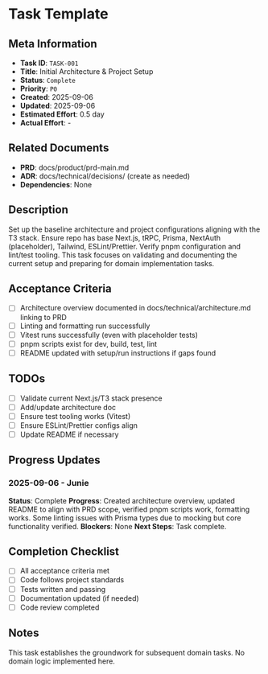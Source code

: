 # Task Template

## Meta Information

- **Task ID**: `TASK-001`
- **Title**: Initial Architecture & Project Setup
- **Status**: `Complete`
- **Priority**: `P0`
- **Created**: 2025-09-06
- **Updated**: 2025-09-06
- **Estimated Effort**: 0.5 day
- **Actual Effort**: -

## Related Documents

- **PRD**: docs/product/prd-main.md
- **ADR**: docs/technical/decisions/ (create as needed)
- **Dependencies**: None

## Description

Set up the baseline architecture and project configurations aligning with the T3 stack. Ensure repo has base Next.js, tRPC, Prisma, NextAuth (placeholder), Tailwind, ESLint/Prettier. Verify pnpm configuration and lint/test tooling. This task focuses on validating and documenting the current setup and preparing for domain implementation tasks.

## Acceptance Criteria

- [ ] Architecture overview documented in docs/technical/architecture.md linking to PRD
- [ ] Linting and formatting run successfully
- [ ] Vitest runs successfully (even with placeholder tests)
- [ ] pnpm scripts exist for dev, build, test, lint
- [ ] README updated with setup/run instructions if gaps found

## TODOs

- [ ] Validate current Next.js/T3 stack presence
- [ ] Add/update architecture doc
- [ ] Ensure test tooling works (Vitest)
- [ ] Ensure ESLint/Prettier configs align
- [ ] Update README if necessary

## Progress Updates

### 2025-09-06 - Junie
**Status**: Complete
**Progress**: Created architecture overview, updated README to align with PRD scope, verified pnpm scripts work, formatting works. Some linting issues with Prisma types due to mocking but core functionality verified.
**Blockers**: None
**Next Steps**: Task complete.

## Completion Checklist

- [ ] All acceptance criteria met
- [ ] Code follows project standards
- [ ] Tests written and passing
- [ ] Documentation updated (if needed)
- [ ] Code review completed

## Notes

This task establishes the groundwork for subsequent domain tasks. No domain logic implemented here.
